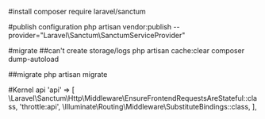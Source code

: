 #install
composer require laravel/sanctum

#publish configuration
php artisan vendor:publish --provider="Laravel\Sanctum\SanctumServiceProvider"

#migrate
##can't create storage/logs
php artisan cache:clear
composer dump-autoload

##migrate
php artisan migrate

#Kernel api
'api' => [
    \Laravel\Sanctum\Http\Middleware\EnsureFrontendRequestsAreStateful::class,
    'throttle:api',
    \Illuminate\Routing\Middleware\SubstituteBindings::class,
],
